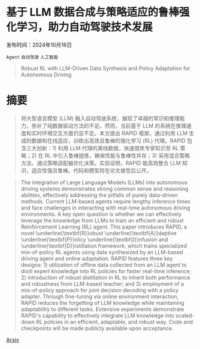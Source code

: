 # 基于 LLM 数据合成与策略适应的鲁棒强化学习，助力自动驾驶技术发展

发布时间：2024年10月16日

`Agent` `自动驾驶` `人工智能`

> Robust RL with LLM-Driven Data Synthesis and Policy Adaptation for Autonomous Driving

# 摘要

> 将大型语言模型 (LLM) 融入自动驾驶系统，展现了卓越的常识和推理能力，弥补了纯数据驱动方法的不足。然而，当前基于 LLM 的系统在推理速度和实时环境交互方面仍显不足。本文提出 RAPID 框架，通过利用 LLM 生成的数据和在线适应，训练出高效且鲁棒的强化学习 (RL) 代理。RAPID 包含三大创新：1) 利用 LLM 代理的离线数据，快速提炼专家知识至 RL 策略；2) 在 RL 中引入鲁棒提炼，确保性能与鲁棒性并存；3) 采用混合策略方法，通过策略适配器优化决策。实验证明，RAPID 能高效整合 LLM 知识，适应性强且鲁棒。代码和模型将在论文接受后公开。

> The integration of Large Language Models (LLMs) into autonomous driving systems demonstrates strong common sense and reasoning abilities, effectively addressing the pitfalls of purely data-driven methods. Current LLM-based agents require lengthy inference times and face challenges in interacting with real-time autonomous driving environments. A key open question is whether we can effectively leverage the knowledge from LLMs to train an efficient and robust Reinforcement Learning (RL) agent. This paper introduces RAPID, a novel \underline{\textbf{R}}obust \underline{\textbf{A}}daptive \underline{\textbf{P}}olicy \underline{\textbf{I}}nfusion and \underline{\textbf{D}}istillation framework, which trains specialized mix-of-policy RL agents using data synthesized by an LLM-based driving agent and online adaptation. RAPID features three key designs: 1) utilization of offline data collected from an LLM agent to distil expert knowledge into RL policies for faster real-time inference; 2) introduction of robust distillation in RL to inherit both performance and robustness from LLM-based teacher; and 3) employment of a mix-of-policy approach for joint decision decoding with a policy adapter. Through fine-tuning via online environment interaction, RAPID reduces the forgetting of LLM knowledge while maintaining adaptability to different tasks. Extensive experiments demonstrate RAPID's capability to effectively integrate LLM knowledge into scaled-down RL policies in an efficient, adaptable, and robust way. Code and checkpoints will be made publicly available upon acceptance.

[Arxiv](https://arxiv.org/abs/2410.12568)